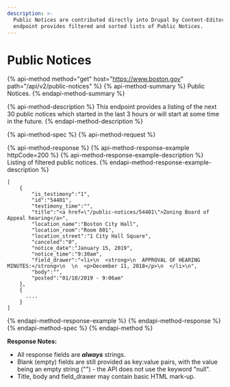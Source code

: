 ```yaml
---
description: >-
  Public Notices are contributed directly into Drupal by Content-Editors.  This
  endpoint provides filtered and sorted lists of Public Notices.
---
```


# Public Notices

{% api-method method="get" host="https://www.boston.gov" path="/api/v2/public-notices" %}
{% api-method-summary %}
Public Notices.
{% endapi-method-summary %}

{% api-method-description %}
This endpoint provides a listing of the next 30 public notices which started in the last 3 hours or will start at some time in the future.
{% endapi-method-description %}

{% api-method-spec %}
{% api-method-request %}

{% api-method-response %}
{% api-method-response-example httpCode=200 %}
{% api-method-response-example-description %}
Listing of filtered public notices.
{% endapi-method-response-example-description %}

```
[
    {
        "is_testimony":"1",
        "id":"54401",
        "testimony_time":"",
        "title":"<a href=\"/public-notices/54401\">Zoning Board of Appeal hearing</a>",
        "location_name":"Boston City Hall",
        "location_room":"Room 801",
        "location_street":"1 City Hall Square",
        "canceled":"0",
        "notice_date":"January 15, 2019",
        "notice_time":"9:30am",
        "field_drawer":"<li>\n  <strong>\n  APPROVAL OF HEARING MINUTES:</strong>\n  \n  <p>December 11, 2018</p>\n  </li>\n",
        "body":"",
        "posted":"01/10/2019 - 9:06am"
    },
    {
      ....
    }
]
```
{% endapi-method-response-example %}
{% endapi-method-response %}
{% endapi-method-spec %}
{% endapi-method %}

**Response Notes:**

* All response fields are _**always**_ strings.
* Blank \(empty\) fields are still provided as key:value pairs, with the value being an empty string \(""\) - the API does not use the keyword "null".
* Title, body and field\_drawer may contain basic HTML mark-up.

